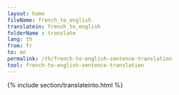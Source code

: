 ```yaml
---
layout: home
fileName: french_to_english
translatein: french_to_english
folderName : translate
lang: th
from: fr
to: en
permalink: /th/french-to-english-sentence-translation
tool: french-to-english-sentence-translation
---
```

{% include section/translateinto.html %}